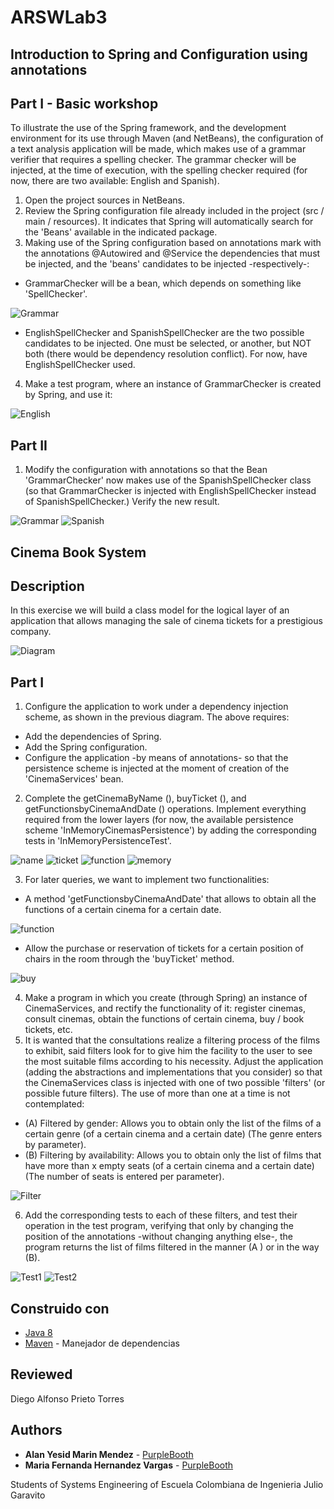 # ARSWLab3

## Introduction to Spring and Configuration using annotations

## Part I - Basic workshop

To illustrate the use of the Spring framework, and the development environment for its use through Maven (and NetBeans), the configuration of a text analysis application will be made, which makes use of a grammar verifier that requires a spelling checker. The grammar checker will be injected, at the time of execution, with the spelling checker required (for now, there are two available: English and Spanish).
1. Open the project sources in NetBeans.
2. Review the Spring configuration file already included in the project (src / main / resources). It indicates that Spring will automatically search for the 'Beans' available in the indicated package.
3. Making use of the Spring configuration based on annotations mark with the annotations @Autowired and @Service the dependencies that must be injected, and the 'beans' candidates to be injected -respectively-:
* GrammarChecker will be a bean, which depends on something like 'SpellChecker'.

![Grammar](https://github.com/mariahv9/ARSWLab3/blob/master/GRAMMAR-CHECKER/resources/english.png)

* EnglishSpellChecker and SpanishSpellChecker are the two possible candidates to be injected. One must be selected, or another, but NOT both (there would be dependency resolution conflict). For now, have EnglishSpellChecker used. 

4. Make a test program, where an instance of GrammarChecker is created by Spring, and use it:

![English](https://github.com/mariahv9/ARSWLab3/blob/master/GRAMMAR-CHECKER/resources/english1.png)

## Part II

1. Modify the configuration with annotations so that the Bean 'GrammarChecker' now makes use of the SpanishSpellChecker class (so that GrammarChecker is injected with EnglishSpellChecker instead of SpanishSpellChecker.) Verify the new result.

![Grammar](https://github.com/mariahv9/ARSWLab3/blob/master/GRAMMAR-CHECKER/resources/spanish.png)
![Spanish](https://github.com/mariahv9/ARSWLab3/blob/master/GRAMMAR-CHECKER/resources/spanish1.png)
## Cinema Book System

## Description

In this exercise we will build a class model for the logical layer of an application that allows managing the sale of cinema tickets for a prestigious company.

![Diagram](https://github.com/mariahv9/ARSWLab3/blob/master/GRAMMAR-CHECKER/resources/CinemaClassDiagram.png)

## Part I 

1. Configure the application to work under a dependency injection scheme, as shown in the previous diagram. The above requires:
* Add the dependencies of Spring. 
* Add the Spring configuration. 
* Configure the application -by means of annotations- so that the persistence scheme is injected at the moment of creation of the 'CinemaServices' bean. 

2. Complete the getCinemaByName (), buyTicket (), and getFunctionsbyCinemaAndDate () operations. Implement everything required from the lower layers (for now, the available persistence scheme 'InMemoryCinemasPersistence') by adding the corresponding tests in 'InMemoryPersistenceTest'.

![name](https://github.com/mariahv9/ARSWLab3/blob/master/GRAMMAR-CHECKER/resources/byname.png)
![ticket](https://github.com/mariahv9/ARSWLab3/blob/master/GRAMMAR-CHECKER/resources/buyticket.png)
![function](https://github.com/mariahv9/ARSWLab3/blob/master/GRAMMAR-CHECKER/resources/functions.png)
![memory](https://github.com/mariahv9/ARSWLab3/blob/master/GRAMMAR-CHECKER/resources/memory.png)

3. For later queries, we want to implement two functionalities:
* A method 'getFunctionsbyCinemaAndDate' that allows to obtain all the functions of a certain cinema for a certain date. 

![function](https://github.com/mariahv9/ARSWLab3/blob/master/GRAMMAR-CHECKER/resources/functim.png)

* Allow the purchase or reservation of tickets for a certain position of chairs in the room through the 'buyTicket' method. 

![buy](https://github.com/mariahv9/ARSWLab3/blob/master/GRAMMAR-CHECKER/resources/ticm.png)

4. Make a program in which you create (through Spring) an instance of CinemaServices, and rectify the functionality of it: register cinemas, consult cinemas, obtain the functions of certain cinema, buy / book tickets, etc.
5. It is wanted that the consultations realize a filtering process of the films to exhibit, said filters look for to give him the facility to the user to see the most suitable films according to his necessity. Adjust the application (adding the abstractions and implementations that you consider) so that the CinemaServices class is injected with one of two possible 'filters' (or possible future filters). The use of more than one at a time is not contemplated:
* (A) Filtered by gender: Allows you to obtain only the list of the films of a certain genre (of a certain cinema and a certain date) (The genre enters by parameter). 
* (B) Filtering by availability: Allows you to obtain only the list of films that have more than x empty seats (of a certain cinema and a certain date) (The number of seats is entered per parameter).

![Filter](https://github.com/mariahv9/ARSWLab3/blob/master/GRAMMAR-CHECKER/resources/filter.png)

6. Add the corresponding tests to each of these filters, and test their operation in the test program, verifying that only by changing the position of the annotations -without changing anything else-, the program returns the list of films filtered in the manner (A ) or in the way (B).

![Test1](https://github.com/mariahv9/ARSWLab3/blob/master/GRAMMAR-CHECKER/resources/test1.png)
![Test2](https://github.com/mariahv9/ARSWLab3/blob/master/GRAMMAR-CHECKER/resources/test2.png)

## Construido con 

* [Java 8](https://www.java.com/es/about/whatis_java.jsp)
* [Maven](https://maven.apache.org/) - Manejador de dependencias

## Reviewed

Diego Alfonso Prieto Torres

## Authors

* **Alan Yesid Marin Mendez** - [PurpleBooth](https://github.com/Elan-MarMEn)
* **Maria Fernanda Hernandez Vargas** - [PurpleBooth](https://github.com/mariahv9)


Students of Systems Engineering of Escuela Colombiana de Ingenieria Julio Garavito 
